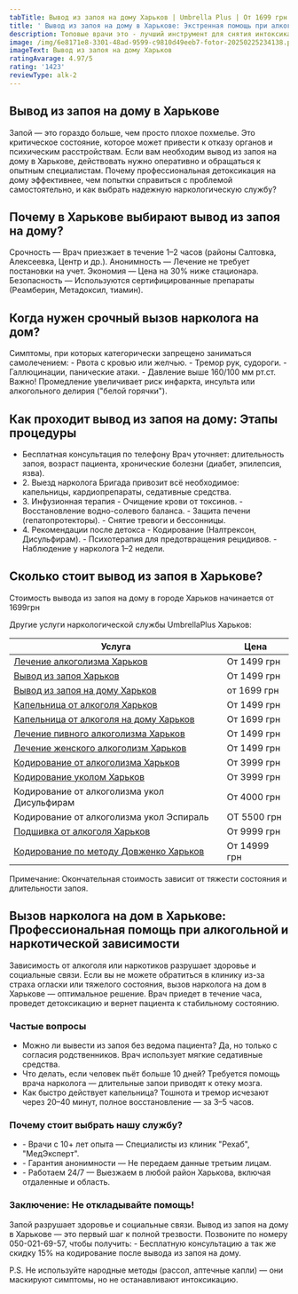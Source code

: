 ```yaml
---
tabTitle: Вывод из запоя на дому Харьков | Umbrella Plus | От 1699 грн
title: ' Вывод из запоя на дому в Харькове: Экстренная помощь при алкогольной интоксикации '
description: Топовые врачи это - лучший инструмент для снятия интоксикации
image: /img/6e8171e8-3301-48ad-9599-c9810d49eeb7-fotor-20250225234138.png
imageText: Вывод из запоя на дому Харьков
ratingAvarage: 4.97/5
rating: '1423'
reviewType: alk-2
---
```


## Вывод из запоя на дому в Харькове

Запой — это гораздо больше, чем просто плохое похмелье. Это критическое состояние, которое может привести к отказу органов и психическим расстройствам. Если вам необходим вывод из запоя на дому в Харькове, действовать нужно оперативно и обращаться к опытным специалистам. Почему профессиональная детоксикация на дому эффективнее, чем попытки справиться с проблемой самостоятельно, и как выбрать надежную наркологическую службу?

## Почему в Харькове выбирают вывод из запоя на дому? 

Срочность — Врач приезжает в течение 1–2 часов (районы Салтовка, Алексеевка, Центр и др.). 
Анонимность — Лечение не требует постановки на учет. 
Экономия — Цена на 30% ниже стационара. 
Безопасность — Используются сертифицированные препараты (Реамберин, Метадоксил, тиамин). 

## Когда нужен срочный вызов нарколога на дом? 

Симптомы, при которых категорически запрещено заниматься самолечением: 
\- Рвота с кровью или желчью. 
\- Тремор рук, судороги. 
\- Галлюцинации, панические атаки. 
\- Давление выше 160/100 мм рт.ст. 
Важно! Промедление увеличивает риск инфаркта, инсульта или алкогольного делирия ("белой горячки"). 

## Как проходит вывод из запоя на дому: Этапы процедуры 

* Бесплатная консультация по телефону 
   Врач уточняет: длительность запоя, возраст пациента, хронические болезни (диабет, эпилепсия, язва). 
* 2\. Выезд нарколога 
   Бригада привозит всё необходимое: капельницы, кардиопрепараты, седативные средства. 
* 3\. Инфузионная терапия 
   \- Очищение крови от токсинов. 
  \- Восстановление водно-солевого баланса. 
  \- Защита печени (гепатопротекторы). 
  \- Снятие тревоги и бессонницы. 
* 4\. Рекомендации после детокса 
   \- Кодирование (Налтрексон, Дисульфирам). 
  \- Психотерапия для предотвращения рецидивов. 
  \- Наблюдение у нарколога 1–2 недели. 

## Сколько стоит вывод из запоя в Харькове? 

Стоимость вывода из запоя на дому в городе Харьков начинается от 1699грн

Другие услуги наркологической службы UmbrellaPlus Харьков:

| Услуга                                                                                                                | Цена         |
| --------------------------------------------------------------------------------------------------------------------- | ------------ |
| [Лечение алкоголизма Харьков](https://umbrella-plus.com.ua/kharkiv/lechenie-alkogolizma-kharkiv/)                     | От 1499 грн  |
| [Вывод из запоя Харьков](https://umbrella-plus.com.ua/kharkiv/vivod-iz-zapoia-kharkiv/)                               | От 1499 грн  |
| [Вывод из запоя на дому Харьков](https://umbrella-plus.com.ua/kharkiv/vivod-iz-zapoia-na-domy-kharkiv/)               | от 1699 грн  |
| [Капельница от алкоголя Харьков](https://umbrella-plus.com.ua/kharkiv/kapelnitsya-ot-alc/)                            | От 1499 грн  |
| [Капельница от алкоголя на дому Харьков](https://umbrella-plus.com.ua/kharkiv/kapelnica-ot-alkogola-na-domy-kharkiv/) | От 1699 грн  |
| [Лечение пивного алкоголизма Харьков](https://umbrella-plus.com.ua/kharkiv/lechenie_pivnogo_alkogolizma_kharkiv/)     | От 1499 грн  |
| [Лечение женского алкоголизм Харьков](https://umbrella-plus.com.ua/kharkiv/lechenie_jenskogo_alkogolizma_kharkiv/)    | От 1499 грн  |
| [Кодирование от алкоголизма Харьков](https://umbrella-plus.com.ua/kharkiv/kodirovka_ot_alkogolizma_kharkiv/)          | От 3999 грн  |
| [Кодирование уколом Харьков](https://umbrella-plus.com.ua/kharkiv/kodirovka_ot_alkogolizma_ykolom_kharkov/)           | От 3999 грн  |
| Кодирование от алкоголизма укол Дисульфирам                                                                           | От 4000 грн  |
| Кодирование от алкоголизма укол Эспираль                                                                              | ОТ 5500 грн  |
| [Подшивка от алкоголя Харьков](https://umbrella-plus.com.ua/kharkiv/podshivka_ot_alkogolizma_kharkiv/)                | От 9999 грн  |
| [Кодирование по методу Довженко Харьков](https://umbrella-plus.com.ua/kharkiv/kodirovka_ot_alkogolizma_po_dovjenko/)  | От 14999 грн |

Примечание: Окончательная стоимость зависит от тяжести состояния и длительности запоя. 

## Вызов нарколога на дом в Харькове: Профессиональная помощь при алкогольной и наркотической зависимости 

Зависимость от алкоголя или наркотиков разрушает здоровье и социальные связи. Если вы не можете обратиться в клинику из-за страха огласки или тяжелого состояния, вызов нарколога на дом в Харькове — оптимальное решение. Врач приедет в течение часа, проведет детоксикацию и вернет пациента к стабильному состоянию.  

### Частые вопросы 

* Можно ли вывести из запоя без ведома пациента? 
  Да, но только с согласия родственников. Врач использует мягкие седативные средства. 
* Что делать, если человек пьёт больше 10 дней? 
  Требуется помощь врача нарколога — длительные запои приводят к отеку мозга. 
* Как быстро действует капельница? 
  Тошнота и тремор исчезают через 20–40 минут, полное восстановление — за 3–5 часов. 

### Почему стоит выбрать нашу службу? 

* \- Врачи с 10+ лет опыта — Специалисты из клиник "Рехаб", "МедЭксперт". 
* \- Гарантия анонимности — Не передаем данные третьим лицам. 
* \- Работаем 24/7 — Выезжаем в любой район Харькова, включая отдаленные и область.

### Заключение: Не откладывайте помощь! 

Запой разрушает здоровье и социальные связи. Вывод из запоя на дому в Харькове — это первый шаг к полной трезвости. Позвоните по номеру 050-021-69-57, чтобы получить: 
\- Бесплатную консультацию а так же скидку 15% на кодирование после вывода из запоя на дому.

P.S. Не используйте народные методы (рассол, аптечные капли) — они маскируют симптомы, но не останавливают интоксикацию. 
